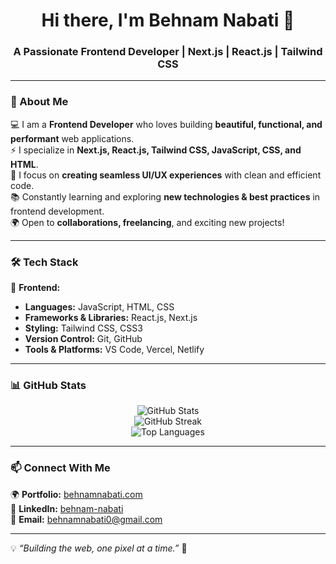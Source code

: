 <h1 align="center">Hi there, I'm Behnam Nabati 👋</h1>
<h3 align="center">A Passionate Frontend Developer | Next.js | React.js | Tailwind CSS</h3>

---

### 🚀 About Me  
💻 I am a **Frontend Developer** who loves building **beautiful, functional, and performant** web applications.   
⚡ I specialize in **Next.js, React.js, Tailwind CSS, JavaScript, CSS, and HTML**.  
🎨 I focus on **creating seamless UI/UX experiences** with clean and efficient code.  
📚 Constantly learning and exploring **new technologies & best practices** in frontend development.  
🌍 Open to **collaborations, freelancing**, and exciting new projects!  

---

### 🛠 Tech Stack  
🚀 **Frontend:**  
- **Languages:** JavaScript, HTML, CSS  
- **Frameworks & Libraries:** React.js, Next.js  
- **Styling:** Tailwind CSS, CSS3  
- **Version Control:** Git, GitHub  
- **Tools & Platforms:** VS Code, Vercel, Netlify  

---

### 📊 GitHub Stats  
<div align="center">
  <img src="https://github-readme-stats.vercel.app/api?username=yourusername&show_icons=true&theme=radical" alt="GitHub Stats" />
  <br/>
  <img src="https://github-readme-streak-stats.herokuapp.com/?user=yourusername&theme=radical" alt="GitHub Streak" />
  <br/>
  <img src="https://github-readme-stats.vercel.app/api/top-langs/?username=yourusername&layout=compact&theme=radical" alt="Top Languages" />
</div>

---

### 📫 Connect With Me  
🌍 **Portfolio:** [behnamnabati.com](https://behnamnabati.com)  
💼 **LinkedIn:** [behnam-nabati](https://linkedin.com/in/behnam-nabati-654bba20b/)  
📧 **Email:** [behnamnabati0@gmail.com](mailto:behnamnabati0@GMAIL.com)  

---

💡 _“Building the web, one pixel at a time.”_ 🚀  
